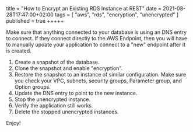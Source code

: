 title = "How to Encrypt an Existing RDS Instance at REST"
date = 2021-08-28T17:47:00+02:00
tags = [
    "aws",
    "rds",
    "encryption",
    "unencrypted"
]
published = true
+++++

Make sure that anything connected to your database is using an DNS entry to connect. If they connect directly to the AWS Endpoint, then you will have to manually update your application to connect to a "new" endpoint after it is created.

1. Create a snapshot of the database.
1. Clone the snapshot and enable "encryption".
1. Restore the snapshot to an instance of similar configuration. Make sure you check your VPC, subnets, security groups, Parameter group, and Option groups.
1. Update the DNS entry to point to the new instance.
1. Stop the unencrypted instance.
1. Verify the application still works.
1. Delete the stopped unencrypted instances.

Enjoy!
